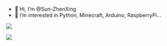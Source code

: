 - 👋 Hi, I’m @Sun-ZhenXing
- 👀 I’m interested in Python, Minecraft, Arduino, RaspberryPi...

![](https://github-readme-stats.vercel.app/api?username=Sun-ZhenXing&theme=radical&hide_border=true&include_all_commits=false&count_private=false)

![](https://github-readme-streak-stats.herokuapp.com/?user=Sun-ZhenXing&theme=radical&hide_border=true)
